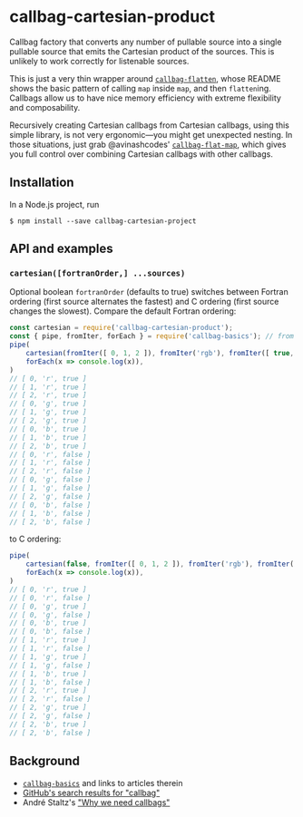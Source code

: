 # callbag-cartesian-product

Callbag factory that converts any number of pullable source into a single pullable source that emits the Cartesian product of the sources. This is unlikely to work correctly for listenable sources.

This is just a very thin wrapper around [`callbag-flatten`](https://github.com/staltz/callbag-flatten), whose README shows the basic pattern of calling `map` inside `map`, and then `flatten`ing. Callbags allow us to have nice memory efficiency with extreme flexibility and composability.

Recursively creating Cartesian callbags from Cartesian callbags, using this simple library, is not very ergonomic—you might get unexpected nesting. In those situations, just grab @avinashcodes' [`callbag-flat-map`](https://github.com/avinashcodes/callbag-flat-map), which gives you full control over combining Cartesian callbags with other callbags.

## Installation
In a Node.js project, run
```
$ npm install --save callbag-cartesian-project
```

## API and examples
### `cartesian([fortranOrder,] ...sources)`
Optional boolean `fortranOrder` (defaults to true) switches between Fortran ordering (first source alternates the fastest) and C ordering (first source changes the slowest). Compare the default Fortran ordering:
```js
const cartesian = require('callbag-cartesian-product');
const { pipe, fromIter, forEach } = require('callbag-basics'); // from `npm i callbag-basics`
pipe(
    cartesian(fromIter([ 0, 1, 2 ]), fromIter('rgb'), fromIter([ true, false ])),
    forEach(x => console.log(x)),
)
// [ 0, 'r', true ]
// [ 1, 'r', true ]
// [ 2, 'r', true ]
// [ 0, 'g', true ]
// [ 1, 'g', true ]
// [ 2, 'g', true ]
// [ 0, 'b', true ]
// [ 1, 'b', true ]
// [ 2, 'b', true ]
// [ 0, 'r', false ]
// [ 1, 'r', false ]
// [ 2, 'r', false ]
// [ 0, 'g', false ]
// [ 1, 'g', false ]
// [ 2, 'g', false ]
// [ 0, 'b', false ]
// [ 1, 'b', false ]
// [ 2, 'b', false ]
```
to C ordering:
```js
pipe(
    cartesian(false, fromIter([ 0, 1, 2 ]), fromIter('rgb'), fromIter([ true, false ])),
    forEach(x => console.log(x)),
)
// [ 0, 'r', true ]
// [ 0, 'r', false ]
// [ 0, 'g', true ]
// [ 0, 'g', false ]
// [ 0, 'b', true ]
// [ 0, 'b', false ]
// [ 1, 'r', true ]
// [ 1, 'r', false ]
// [ 1, 'g', true ]
// [ 1, 'g', false ]
// [ 1, 'b', true ]
// [ 1, 'b', false ]
// [ 2, 'r', true ]
// [ 2, 'r', false ]
// [ 2, 'g', true ]
// [ 2, 'g', false ]
// [ 2, 'b', true ]
// [ 2, 'b', false ]
```

## Background
- [`callbag-basics`](https://github.com/staltz/callbag-basics) and links to articles therein
- [GitHub's search results for "callbag"](https://github.com/search?q=callbag&type=Repositories&utf8=%E2%9C%93)
- André Staltz's ["Why we need callbags"](https://staltz.com/why-we-need-callbags.html)
